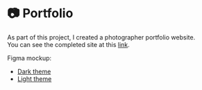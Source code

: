 # 📷 Portfolio
As part of this project, I created a photographer portfolio website.  
You can see the completed site at this [link](https://vikuli.github.io/Portfolio/).  

Figma mockup:  
+ [Dark theme](https://www.figma.com/file/1A1SJ7FYyMUiBqhU3WUiBI/Portfolio?node-id=0%3A1)
+ [Light theme](https://www.figma.com/file/tbs0GYhOle1nLWvgnI7AzZ/Portfolio-white-1?node-id=0%3A1)
